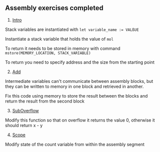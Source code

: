 ## Assembly exercises completed

1. [Intro](./src/Intro.sol)

Stack variables are instantiated with `let variable_name := VALßUE`

Instantiate a stack variable that holds the value of `mol`

To return it needs to be stored in memory with command `mstore(MEMORY_LOCATION, STACK_VARIABLE)`

To return you need to specify address and the size from the starting point

2. [Add](./src/Add.sol)

Intermediate variables can't communicate between  assembly blocks, but they can be written to memory in one block and retrieved in another.

Fix this code using memory to store the result between the blocks and return the result from the second block

3. [SubOverflow](./src/SubOverflow.sol)

Modify this function so that on overflow it returns the value 0, otherwise it should return x - y

4. [Scope](./src/Scope.sol)

Modify state of the count variable from within the assembly segment